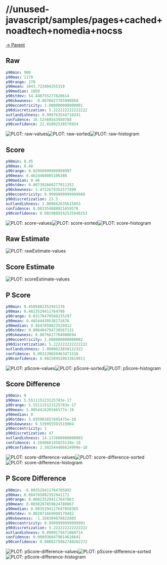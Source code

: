 
# //unused-javascript/samples/pages+cached+noadtech+nomedia+nocss

[→ Parent](../..)


## Raw


```yaml
p90min: 900
p90max: 1170
p90range: 270
p90mean: 1043.723404255319
p90median: 1050
p90stdev: 54.440755277820614
p90skewness: -0.8076627703998858
p90eccentricity: 1.000000000000001
p90discretization: 5.222222222222222
outlandishness: 0.999763544710241
confidence: 26.52560543950788
p90confidence: 22.01092538576924

```

![PLOT: raw-values](./raw/values.svg)![PLOT: raw-sorted](./raw/sorted.svg)![PLOT: raw-histogram](./raw/histogram.svg)
## Score


```yaml
p90min: 0.45
p90max: 0.48
p90range: 0.02999999999999997
p90mean: 0.4624468085106386
p90median: 0.46
p90stdev: 0.007392660277911352
p90skewness: 1.4722679352577899
p90eccentricity: 0.9999999999999988
p90discretization: 23.5
outlandishness: 1.000662635615053
confidence: 0.003354688921659578
p90confidence: 0.0029889242525946253

```

![PLOT: score-values](./score/values.svg)![PLOT: score-sorted](./score/sorted.svg)![PLOT: score-histogram](./score/histogram.svg)
## Raw Estimate

![PLOT: rawEstimate-values](./rawEstimate/values.svg)
## Score Estimate

![PLOT: scoreEstimate-values](./scoreEstimate/values.svg)
## P Score


```yaml
p90min: 0.4505882352941176
p90max: 0.4823529411764706
p90range: 0.03176470588235297
p90mean: 0.46544430538172676
p90median: 0.4647058823529412
p90stdev: 0.006404794738567131
p90skewness: 0.8076627704000694
p90eccentricity: 1.000000000000002
p90discretization: 5.222222222222222
outlandishness: 1.0000623850112322
confidence: 0.003120659463471516
p90confidence: 0.002589520633619911

```

![PLOT: pScore-values](./pScore/values.svg)![PLOT: pScore-sorted](./pScore/sorted.svg)![PLOT: pScore-histogram](./pScore/histogram.svg)
## Score Difference


```yaml
p90min: 0
p90max: 5.551115123125783e-17
p90range: 5.551115123125783e-17
p90mean: 5.905441620346577e-19
p90median: 0
p90stdev: 5.695001657605475e-18
p90skewness: 9.539955591519904
p90eccentricity: 1
p90discretization: 47
outlandishness: 14.137600000000003
confidence: 4.264066145825139e-18
p90confidence: 2.302544406624999e-18

```

![PLOT: score-difference-values](./score-difference/values.svg)![PLOT: score-difference-sorted](./score-difference/sorted.svg)![PLOT: score-difference-histogram](./score-difference/histogram.svg)
## P Score Difference


```yaml
p90min: -0.003529411764705892
p90max: 0.004705882352941171
p90range: 0.008235294117647063
p90mean: 0.0030287859824780867
p90median: 0.0035294117647058365
p90stdev: 0.002071669999179482
p90skewness: -1.168304678622883
p90eccentricity: 0.9999999999999991
p90discretization: 5.222222222222222
outlandishness: 0.8909175671060714
confidence: 0.0009366479814616641
p90confidence: 0.0008375962740262272

```

![PLOT: pScore-difference-values](./pScore-difference/values.svg)![PLOT: pScore-difference-sorted](./pScore-difference/sorted.svg)![PLOT: pScore-difference-histogram](./pScore-difference/histogram.svg)